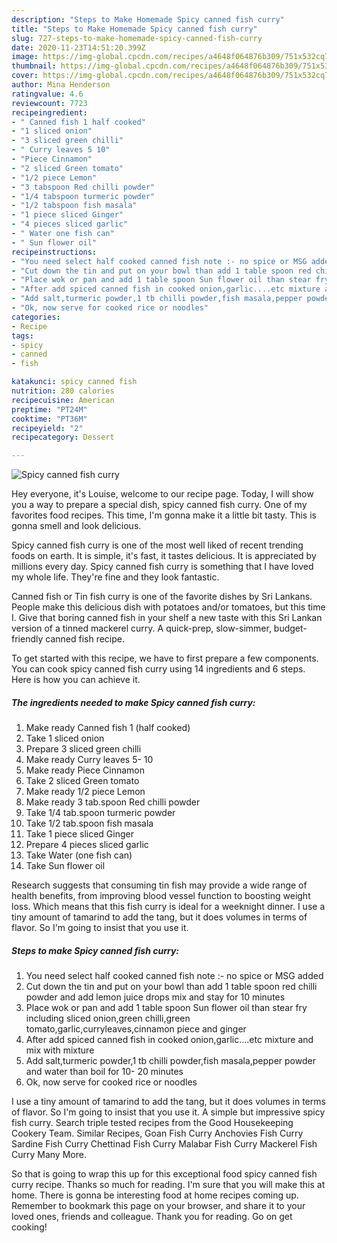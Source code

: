 ```yaml
---
description: "Steps to Make Homemade Spicy canned fish curry"
title: "Steps to Make Homemade Spicy canned fish curry"
slug: 727-steps-to-make-homemade-spicy-canned-fish-curry
date: 2020-11-23T14:51:20.399Z
image: https://img-global.cpcdn.com/recipes/a4648f064876b309/751x532cq70/spicy-canned-fish-curry-recipe-main-photo.jpg
thumbnail: https://img-global.cpcdn.com/recipes/a4648f064876b309/751x532cq70/spicy-canned-fish-curry-recipe-main-photo.jpg
cover: https://img-global.cpcdn.com/recipes/a4648f064876b309/751x532cq70/spicy-canned-fish-curry-recipe-main-photo.jpg
author: Mina Henderson
ratingvalue: 4.6
reviewcount: 7723
recipeingredient:
- " Canned fish 1 half cooked"
- "1 sliced onion"
- "3 sliced green chilli"
- " Curry leaves 5 10"
- "Piece Cinnamon"
- "2 sliced Green tomato"
- "1/2 piece Lemon"
- "3 tabspoon Red chilli powder"
- "1/4 tabspoon turmeric powder"
- "1/2 tabspoon fish masala"
- "1 piece sliced Ginger"
- "4 pieces sliced garlic"
- " Water one fish can"
- " Sun flower oil"
recipeinstructions:
- "You need select half cooked canned fish note :- no spice or MSG added"
- "Cut down the tin and put on your bowl than add 1 table spoon red chilli powder and add lemon juice drops mix and stay for 10 minutes"
- "Place wok or pan and add 1 table spoon Sun flower oil than stear fry including sliced onion,green chilli,green tomato,garlic,curryleaves,cinnamon piece and ginger"
- "After add spiced canned fish in cooked onion,garlic....etc mixture and mix with mixture"
- "Add salt,turmeric powder,1 tb chilli powder,fish masala,pepper powder and water than boil for 10- 20 minutes"
- "Ok, now serve for cooked rice or noodles"
categories:
- Recipe
tags:
- spicy
- canned
- fish

katakunci: spicy canned fish 
nutrition: 280 calories
recipecuisine: American
preptime: "PT24M"
cooktime: "PT36M"
recipeyield: "2"
recipecategory: Dessert

---
```



![Spicy canned fish curry](https://img-global.cpcdn.com/recipes/a4648f064876b309/751x532cq70/spicy-canned-fish-curry-recipe-main-photo.jpg)

Hey everyone, it's Louise, welcome to our recipe page. Today, I will show you a way to prepare a special dish, spicy canned fish curry. One of my favorites food recipes. This time, I'm gonna make it a little bit tasty. This is gonna smell and look delicious.

Spicy canned fish curry is one of the most well liked of recent trending foods on earth. It is simple, it's fast, it tastes delicious. It is appreciated by millions every day. Spicy canned fish curry is something that I have loved my whole life. They're fine and they look fantastic.

Canned fish or Tin fish curry is one of the favorite dishes by Sri Lankans. People make this delicious dish with potatoes and/or tomatoes, but this time I. Give that boring canned fish in your shelf a new taste with this Sri Lankan version of a tinned mackerel curry. A quick-prep, slow-simmer, budget-friendly canned fish recipe.


To get started with this recipe, we have to first prepare a few components. You can cook spicy canned fish curry using 14 ingredients and 6 steps. Here is how you can achieve it.

<!--inarticleads1-->

##### The ingredients needed to make Spicy canned fish curry:

1. Make ready  Canned fish 1 (half cooked)
1. Take 1 sliced onion
1. Prepare 3 sliced green chilli
1. Make ready  Curry leaves 5- 10
1. Make ready Piece Cinnamon
1. Take 2 sliced Green tomato
1. Make ready 1/2 piece Lemon
1. Make ready 3 tab.spoon Red chilli powder
1. Take 1/4 tab.spoon turmeric powder
1. Take 1/2 tab.spoon fish masala
1. Take 1 piece sliced Ginger
1. Prepare 4 pieces sliced garlic
1. Take  Water (one fish can)
1. Take  Sun flower oil


Research suggests that consuming tin fish may provide a wide range of health benefits, from improving blood vessel function to boosting weight loss. Which means that this fish curry is ideal for a weeknight dinner. I use a tiny amount of tamarind to add the tang, but it does volumes in terms of flavor. So I&#39;m going to insist that you use it. 

<!--inarticleads2-->

##### Steps to make Spicy canned fish curry:

1. You need select half cooked canned fish note :- no spice or MSG added
1. Cut down the tin and put on your bowl than add 1 table spoon red chilli powder and add lemon juice drops mix and stay for 10 minutes
1. Place wok or pan and add 1 table spoon Sun flower oil than stear fry including sliced onion,green chilli,green tomato,garlic,curryleaves,cinnamon piece and ginger
1. After add spiced canned fish in cooked onion,garlic....etc mixture and mix with mixture
1. Add salt,turmeric powder,1 tb chilli powder,fish masala,pepper powder and water than boil for 10- 20 minutes
1. Ok, now serve for cooked rice or noodles


I use a tiny amount of tamarind to add the tang, but it does volumes in terms of flavor. So I&#39;m going to insist that you use it. A simple but impressive spicy fish curry. Search triple tested recipes from the Good Housekeeping Cookery Team. Similar Recipes, Goan Fish Curry Anchovies Fish Curry Sardine Fish Curry Chettinad Fish Curry Malabar Fish Curry Mackerel Fish Curry Many More. 

So that is going to wrap this up for this exceptional food spicy canned fish curry recipe. Thanks so much for reading. I'm sure that you will make this at home. There is gonna be interesting food at home recipes coming up. Remember to bookmark this page on your browser, and share it to your loved ones, friends and colleague. Thank you for reading. Go on get cooking!

